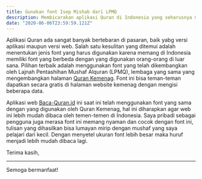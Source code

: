 ```yaml
---
title: Gunakan font Isep Mishab dari LPMQ
description: Membicarakan aplikasi Quran di Indonesia yang seharusnya menggunakan font dengan standard yang sama
date: "2020-06-06T23:59:59.121Z"
---
```


Aplikasi Quran ada sangat banyak bertebaran di pasaran, baik yabg versi aplikasi maupun versi web.
Salah satu kesulitan yang ditemui adalah menentukan jenis font yang harus digunakan karena memang di Indonesia memiliki font yang berbeda dengan yang digunakan orang-orang di luar sana.
Pilihan terbaik adalah menggunakan font yang telah dikembangkan oleh Lajnah Pentashihan Mushaf Alquran (LPMQ), lembaga yang sama yang mengembangkan halaman [Quran Kemenag](https://quran.kemenag.go.id/#!).
Font ini bisa teman-teman dapatkan secara gratis di halaman website kemenag dengan mengisi beberapa data.

Aplikasi web [Baca-Quran.id](https://www.baca-quran.id/1/) ini saat ini telah menggunakan font yang sama dengan yang digunakan oleh Quran Kemenag, hal ini diharapkan agar web ini lebih mudah dibaca oleh temen-temen di Indonesia.
Saya pribadi sebagai pengguna juga merasa font ini memang nyaman dan cocok dengan font ini, tulisan yang dihasilkan bisa lumayan mirip dengan mushaf yang saya pelajari dari kecil.
Dengan menyetel ukuran font lebih besar maka huruf menjadi lebih mudah dibaca lagi.


Terima kasih,

---

Semoga bermanfaat!
